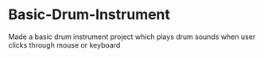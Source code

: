 # Basic-Drum-Instrument
Made a basic drum instrument project which plays drum sounds when user clicks through mouse or keyboard
